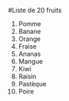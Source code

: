  #Liste de 20 fruits
 
1. Pomme  
2. Banane  
3. Orange  
4. Fraise  
5. Ananas  
6. Mangue  
7. Kiwi  
8. Raisin  
9. Pastèque  
10. Poire  
